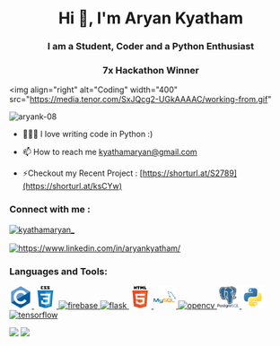 <h1 align="center">Hi 👋, I'm Aryan Kyatham</h1>
<h3 align="center">I am a Student, Coder and a Python Enthusiast</h3>
<h3 align="center">7x Hackathon Winner </h3>

<img align="right" alt="Coding" width="400" src="https://media.tenor.com/SxJQcg2-UGkAAAAC/working-from.gif"
<p align="left"> <img src="https://komarev.com/ghpvc/?username=aryank-08&label=Profile%20views&color=0e75b6&style=flat" alt="aryank-08" /> </p>

- 🧑🏽‍💻 I love writing code in Python :)
     
- 📫 How to reach me [kyathamaryan@gmail.com](kyathamaryan@gmail.com)
          
- ⚡Checkout my Recent Project : [https://shorturl.at/S2789](https://shorturl.at/ksCYw)

<h3 align="left">Connect with me :</h3>
<p align="left">
<a href="https://twitter.com/kyathamaryan_" target="blank"><img align="center" src="https://raw.githubusercontent.com/rahuldkjain/github-profile-readme-generator/master/src/images/icons/Social/twitter.svg" alt="kyathamaryan_" height="30" width="40" /></a>

<a href="https://www.linkedin.com/in/aryankyatham/" target="blank"><img align="center" src="https://raw.githubusercontent.com/rahuldkjain/github-profile-readme-generator/master/src/images/icons/Social/linked-in-alt.svg" alt="https://www.linkedin.com/in/aryankyatham/" height="30" width="40" /></a>
</p>

<h3 align="left">Languages and Tools:</h3>
<p align="left"> <a href="https://www.cprogramming.com/" target="_blank" rel="noreferrer"> <img src="https://raw.githubusercontent.com/devicons/devicon/master/icons/c/c-original.svg" alt="c" width="40" height="40"/> </a> <a href="https://www.w3schools.com/css/" target="_blank" rel="noreferrer"> <img src="https://raw.githubusercontent.com/devicons/devicon/master/icons/css3/css3-original-wordmark.svg" alt="css3" width="40" height="40"/> </a> <a href="https://firebase.google.com/" target="_blank" rel="noreferrer"> <img src="https://www.vectorlogo.zone/logos/firebase/firebase-icon.svg" alt="firebase" width="40" height="40"/> </a> <a href="https://flask.palletsprojects.com/" target="_blank" rel="noreferrer"> <img src="https://www.vectorlogo.zone/logos/pocoo_flask/pocoo_flask-icon.svg" alt="flask" width="40" height="40"/> </a> <a href="https://www.w3.org/html/" target="_blank" rel="noreferrer"> <img src="https://raw.githubusercontent.com/devicons/devicon/master/icons/html5/html5-original-wordmark.svg" alt="html5" width="40" height="40"/> </a> <a href="https://www.mysql.com/" target="_blank" rel="noreferrer"> <img src="https://raw.githubusercontent.com/devicons/devicon/master/icons/mysql/mysql-original-wordmark.svg" alt="mysql" width="40" height="40"/> </a> <a href="https://opencv.org/" target="_blank" rel="noreferrer"> <img src="https://www.vectorlogo.zone/logos/opencv/opencv-icon.svg" alt="opencv" width="40" height="40"/> </a> <a href="https://www.postgresql.org" target="_blank" rel="noreferrer"> <img src="https://raw.githubusercontent.com/devicons/devicon/master/icons/postgresql/postgresql-original-wordmark.svg" alt="postgresql" width="40" height="40"/> </a> <a href="https://www.python.org" target="_blank" rel="noreferrer"> <img src="https://raw.githubusercontent.com/devicons/devicon/master/icons/python/python-original.svg" alt="python" width="40" height="40"/> </a> <a href="https://www.tensorflow.org" target="_blank" rel="noreferrer"> <img src="https://www.vectorlogo.zone/logos/tensorflow/tensorflow-icon.svg" alt="tensorflow" width="40" height="40"/> </a> </p>

![](http://github-profile-summary-cards.vercel.app/api/cards/stats?username=aryank-08&theme=2077)
![](http://github-profile-summary-cards.vercel.app/api/cards/repos-per-language?username=aryank-08&theme=2077)
